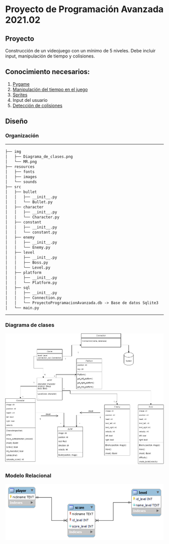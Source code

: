 # Proyecto de Programación Avanzada 2021.02

## Proyecto

Construcción de un videojuego con un mínimo de 5 niveles. Debe incluir input, manipulación de tiempo y colisiones.

## Conocimiento necesarios:

1. [Pygame](https://www.pygame.org/news "Pygame")
2. [Manipulación del tiempo en el juego](https://www.pygame.org/docs/ref/time.html "Manipulación del tiempo en el juego")
3. [Sprites](https://www.pygame.org/docs/ref/sprite.html "Sprites")
4. Input del usuario
5. [Detección de colisiones](https://www.pygame.org/docs/ref/sprite.html#pygame.sprite.spritecollideany)

## Diseño
### Organización
------------
    ├── img
    │   ├── Diagrama_de_clases.png
    │   └── MR.png
    ├── resources
    │   ├── fonts
    │   ├── images
    │   └── sounds
    ├── src
    │   ├── bullet
    │   │   ├── __init__.py
	│   │   └── Bullet.py
    │   ├── character
    │   │   ├── __init__.py
	│   │   └── Character.py
    │   ├── constant
    │   │   ├── __init__.py
	│   │   └── constant.py
    │   ├── enemy
    │   │   ├── __init__.py
	│   │   └── Enemy.py
    │   ├── level
    │   │   ├── __init__.py
    │   │   ├── Boss.py
	│   │   └── Level.py
    │   ├── platform
    │   │   ├── __init__.py
	│   │   └── Platform.py
    │   ├── sql
    │   │   ├── __init__.py
    │   │   ├── Connection.py
	│   │   └── ProyectoProgramacionAvanzada.db -> Base de datos Sqlite3
    │   └── main.py
--------
### Diagrama de clases
![Diagrama de clases](img/Diagrama.png)

### Modelo Relacional
![Modelo relacional](img/MR.png)
